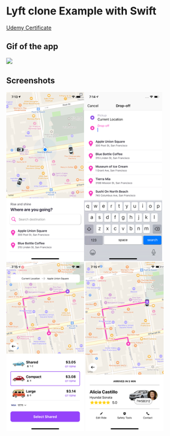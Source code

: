 
# Lyft clone Example with Swift

[Udemy Certificate](https://www.udemy.com/certificate/UC-9326bf85-8fb7-4c2d-86df-6dbe01c8d2ee/)

## Gif of the app
<img src="lyft-play.gif" height="450"/>


## Screenshots
<img src="LyftExample/Assets.xcassets/screen-home.imageset/screen-home.png" height="450"/><img src="LyftExample/Assets.xcassets/screen-locations.imageset/screen-locations.png" height="450"/> <img src="LyftExample/Assets.xcassets/screen-route.imageset/screen-route.png" height="450"/> <img src="LyftExample/Assets.xcassets/screen-driver.imageset/screen-driver.png" height="450"/>
